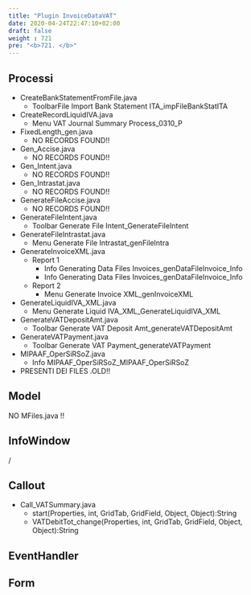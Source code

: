 ```yaml
---
title: "Plugin InvoiceDataVAT"
date: 2020-04-24T22:47:10+02:00
draft: false
weight : 721
pre: "<b>721. </b>"
---
```


## Processi
- CreateBankStatementFromFile.java
    -  ToolbarFile Import Bank Statement ITA_impFileBankStatITA
- CreateRecordLiquidIVA.java
    - Menu VAT Journal Summary Process_0310_P
- FixedLength_gen.java
    - NO RECORDS FOUND!!
- Gen_Accise.java
    - NO RECORDS FOUND!!
- Gen_Intent.java
    - NO RECORDS FOUND!!
- Gen_Intrastat.java
    - NO RECORDS FOUND!!
- GenerateFileAccise.java
    - NO RECORDS FOUND!!
- GenerateFileIntent.java
    - Toolbar Generate File Intent_GenerateFileIntent
- GenerateFileIntrastat.java
    - Menu Generate File Intrastat_genFileIntra
- GenerateInvoiceXML.java
    - Report 1
        - Info Generating Data Files Invoices_genDataFileInvoice_Info
        - Info Generating Data Files Invoices_genDataFileInvoice_Info
    - Report 2
        - Menu Generate Invoice XML_genInvoiceXML
- GenerateLiquidIVA_XML.java
    - Menu Generate Liquid IVA_XML_GenerateLiquidIVA_XML
- GenerateVATDepositAmt.java
    - Toolbar Generate VAT Deposit Amt_generateVATDepositAmt
- GenerateVATPayment.java
    - Toolbar Generate VAT Payment_generateVATPayment
- MIPAAF_OperSiRSoZ.java
    - Info MIPAAF_OperSiRSoZ_MIPAAF_OperSiRSoZ
- PRESENTI DEI FILES .OLD!!

## Model
NO MFiles.java !!
## InfoWindow
/
## Callout
- Call_VATSummary.java
    - start(Properties, int, GridTab, GridField, Object, Object):String
    - VATDebitTot_change(Properties, int, GridTab, GridField, Object, Object):String
## EventHandler

## Form

